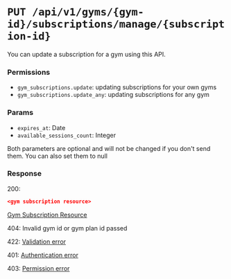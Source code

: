 # `PUT /api/v1/gyms/{gym-id}/subscriptions/manage/{subscription-id}`
You can update a subscription for a gym using this API.


### Permissions

- `gym_subscriptions.update`: updating subscriptions for your own gyms
- `gym_subscriptions.update_any`: updating subscriptions for any gym

### Params

- `expires_at`: Date
- `available_sessions_count`: Integer

Both parameters are optional and will not be changed if you don't send them. You can also set them to null

### Response

200:
```json
<gym subscription resource>
```

[Gym Subscription Resource](../../../resources/gym_subscription.md)

404: Invalid gym id or gym plan id passed

422: [Validation error](../../../validation-errors.md)

401: [Authentication error](../../../authentication-errors.md)

403: [Permission error](../../../permission-errors.md)
